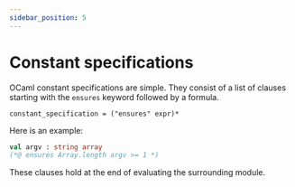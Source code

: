 ```yaml
---
sidebar_position: 5
---
```


# Constant specifications

OCaml constant specifications are simple. They consist of a list of clauses
starting with the `ensures` keyword followed by a formula.

```ebnf title="Constant specification syntax"
constant_specification = ("ensures" expr)*
```

Here is an example:

```ocaml
val argv : string array
(*@ ensures Array.length argv >= 1 *)
```

These clauses hold at the end of evaluating the surrounding module.

